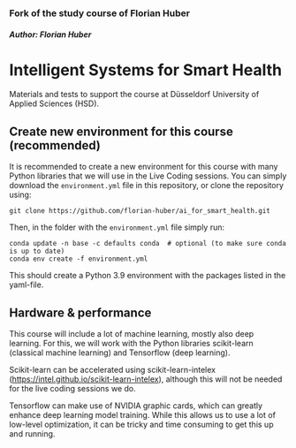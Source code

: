 ### Fork of the study course of Florian Huber
##### Author: Florian Huber

# Intelligent Systems for Smart Health
Materials and tests to support the course at Düsseldorf University of Applied Sciences (HSD).


## Create new environment for this course (recommended)
It is recommended to create a new environment for this course with many Python libraries that we will use in the Live Coding sessions. You can simply download the `environment.yml` file in this repository, or clone the repository using:
```
git clone https://github.com/florian-huber/ai_for_smart_health.git
```
Then, in the folder with the `environment.yml` file simply run:
```
conda update -n base -c defaults conda  # optional (to make sure conda is up to date)
conda env create -f environment.yml
```
This should create a Python 3.9 environment with the packages listed in the yaml-file.

## Hardware & performance
This course will include a lot of machine learning, mostly also deep learning. For this, we will work with the Python libraries scikit-learn (classical machine learning) and Tensorflow (deep learning).

Scikit-learn can be accelerated using scikit-learn-intelex (https://intel.github.io/scikit-learn-intelex), although this will not be needed for the live coding sessions we do.

Tensorflow can make use of NVIDIA graphic cards, which can greatly enhance deep learning model training. While this allows us to use a lot of low-level optimization, it can be tricky and time consuming to get this up and running.
